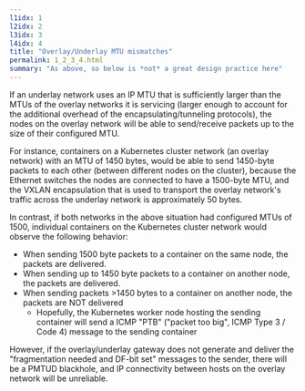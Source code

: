 ```yaml
---
l1idx: 1
l2idx: 2
l3idx: 3
l4idx: 4
title: "Overlay/Underlay MTU mismatches"
permalink: 1_2_3_4.html
summary: "As above, so below is *not* a great design practice here"
---
```

If an underlay network uses an IP MTU that is sufficiently larger than the MTUs of the overlay networks it is servicing (larger enough to account for the additional overhead of the encapsulating/tunneling protocols), the nodes on the overlay network will be able to send/receive packets up to the size of their configured MTU.

For instance, containers on a Kubernetes cluster network (an overlay network) with an MTU of 1450 bytes, would be able to send 1450-byte packets to each other (between different nodes on the cluster), because the Ethernet switches the nodes are connected to have a 1500-byte MTU, and the VXLAN encapsulation that is used to transport the overlay network's traffic across the underlay network is approximately 50 bytes.

In contrast, if both networks in the above situation had configured MTUs of 1500, individual containers on the Kubernetes cluster network would observe the following behavior:
- When sending 1500 byte packets to a container on the same node, the packets are delivered.
- When sending up to 1450 byte packets to a container on another node, the packets are delivered.
- When sending packets >1450 bytes to a container on another node, the packets are NOT delivered
  - Hopefully, the Kubernetes worker node hosting the sending container will send a ICMP "PTB" ("packet too big", ICMP Type 3 / Code 4) message to the sending container

However, if the overlay/underlay gateway does not generate and deliver the "fragmentation needed and DF-bit set" messages to the sender, there will be a PMTUD blackhole, and IP connectivity between hosts on the overlay network will be unreliable.